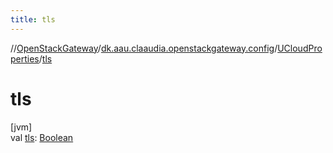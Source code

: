 ```yaml
---
title: tls
---
```

//[OpenStackGateway](../../../index.html)/[dk.aau.claaudia.openstackgateway.config](../index.html)/[UCloudProperties](index.html)/[tls](tls.html)



# tls



[jvm]\
val [tls](tls.html): [Boolean](https://kotlinlang.org/api/latest/jvm/stdlib/kotlin/-boolean/index.html)




